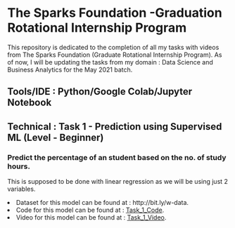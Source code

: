 # The Sparks Foundation -Graduation Rotational Internship Program

This repository is dedicated to the completion of all my tasks with videos from The Sparks Foundation (Graduate Rotational Internship Program).
As of now, I will be updating the tasks from my domain : Data Science and Business Analytics for the May 2021 batch.

## Tools/IDE : Python/Google Colab/Jupyter Notebook

## Technical : Task 1 - Prediction using Supervised ML (Level - Beginner)
### Predict the percentage of an student based on the no. of study hours. 
This is supposed to be done with linear regression as we will be using just 2 variables. </br>
<li>Dataset for this model can be found at : http://bit.ly/w-data.</br>
<li>Code for this model can be found at : <a href = "https://github.com/EngFrenzy/-The_Spark_Foundation_Internship/blob/main/Task%201/Prediction%20using%20Supervised%20ML%20-%20Jupyter%20Notebook%20.mp4">Task_1_Code</a>.</br>
<li>Video for this model can be found at : <a href = "https://github.com/HaseebRajput007/The-Spark-Foundation-Internship/blob/main/Task1/TSF%20Task_1.mp4">Task_1_Video</a>.</br>
